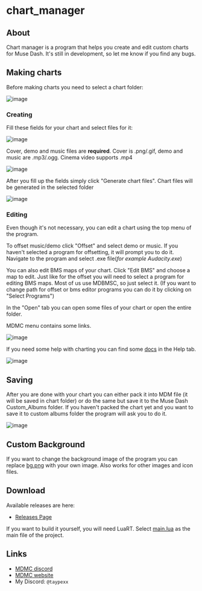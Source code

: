 # chart_manager

## About

Chart manager is a program that helps you create and edit custom charts for Muse Dash. It's still in development, so let me know if you find any bugs.

## Making charts

Before making charts you need to select a chart folder:

![image](https://github.com/user-attachments/assets/ecc35b65-5f8d-4735-ad83-e5861694930b)

### Creating

Fill these fields for your chart and select files for it:

![image](https://github.com/user-attachments/assets/64434d90-2c1d-42ef-abcd-45965ce3c4cc)

Cover, demo and music files are __required__. Cover is .png/.gif, demo and music are .mp3/.ogg. Cinema video supports .mp4

![image](https://github.com/user-attachments/assets/f2a37148-6160-49e0-9bc7-3e0be462b62b)

After you fill up the fields simply click "Generate chart files". Chart files will be generated in the selected folder

![image](https://github.com/taypexx/chart_manager/assets/102821080/0cc015ae-bf9b-4f9e-a523-09b621033ab3)

### Editing

Even though it's not necessary, you can edit a chart using the top menu of the program.

To offset music/demo click "Offset" and select demo or music.
If you haven't selected a program for offsetting, it will prompt you to do it. 
Navigate to the program and select .exe file(*for example Audacity.exe*)

You can also edit BMS maps of your chart. Click "Edit BMS" and choose a map to edit.
Just like for the offset you will need to select a program for editing BMS maps.
Most of us use MDBMSC, so just select it.
(If you want to change path for offset or bms editor programs you can do it by clicking on "Select Programs")

In the "Open" tab you can open some files of your chart or open the entire folder.

MDMC menu contains some links.

![image](https://github.com/user-attachments/assets/d9f91c8d-c2cc-4f49-9a1e-8c30986251ac)

If you need some help with charting you can find some [docs](https://github.com/taypexx/chart_manager/tree/main/assets) in the Help tab. 

![image](https://github.com/taypexx/chart_manager/assets/102821080/eadd5b70-8df7-4216-b374-d650b4f6c73b)

## Saving

After you are done with your chart you can either pack it into MDM file
(it will be saved in chart folder) or do the same but save it to the Muse Dash 
Custom_Albums folder.
If you haven't packed the chart yet and you want to save it to custom albums folder
the program will ask you to do it.

![image](https://github.com/user-attachments/assets/925dc3f5-b541-4c39-83bf-da3e8386cd84)

## Custom Background

If you want to change the background image of the program you can replace [bg.png](https://github.com/taypexx/chart_manager/blob/main/assets/bg.png)
with your own image. Also works for other images and icon files.

## Download

Available releases are here:

* [Releases Page](https://github.com/taypexx/chart_manager/releases/)

If you want to build it yourself, you will need LuaRT.
Select [main.lua](https://github.com/taypexx/chart_manager/blob/main/main.lua) as the main file of the project.

## Links

* [MDMC discord](https://discord.gg/mdmc/)
* [MDMC website](https://mdmc.moe/)
* My Discord: `@taypexx`
